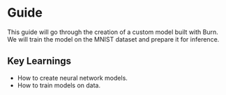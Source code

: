 # Guide

This guide will go through the creation of a custom model built with Burn.
We will train the model on the MNIST dataset and prepare it for inference.

## Key Learnings

* How to create neural network models.
* How to train models on data.
